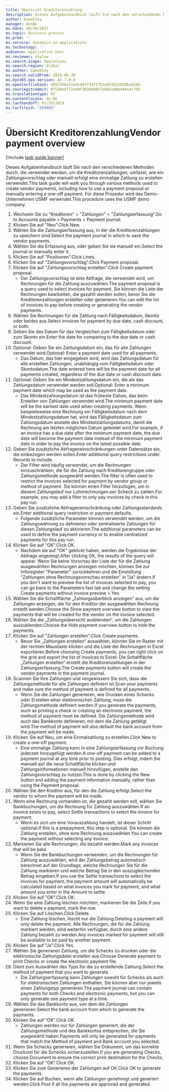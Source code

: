 ```yaml
---
title: Übersicht Kreditorenzahlung
description: Dieses Aufgabenhandbuch läuft Sie nach den verschiedenen Methoden durch, die verwendet werden, um die Kreditorenzahlungen, umfasst, wie ein Zahlungsvorschlag oder manuell erfolgt eine einmalige Zahlung zu erstellen verwendet.
author: kweekley
manager: AnnBe
ms.date: 10/30/2017
ms.topic: business-process
ms.prod: ''
ms.service: dynamics-ax-applications
ms.technology: ''
audience: Application User
ms.reviewer: shylaw
ms.search.scope: Operations
ms.search.region: Global
ms.author: kweekley
ms.search.validFrom: 2016-06-30
ms.dyn365.ops.version: AX 7.0.0
ms.openlocfilehash: d892366a11edcd92f34f37b3e855631820ba816b
ms.sourcegitcommit: 0f530e5f72a40f383868957a6b5cb0e446e4c795
ms.translationtype: HT
ms.contentlocale: de-DE
ms.lasthandoff: 01/29/2019
ms.locfileid: "359956"
---
```

# <a name="vendor-payment-overview"></a><span data-ttu-id="67d38-103">Übersicht Kreditorenzahlung</span><span class="sxs-lookup"><span data-stu-id="67d38-103">Vendor payment overview</span></span>

[!include [task guide banner](../../includes/task-guide-banner.md)]

<span data-ttu-id="67d38-104">Dieses Aufgabenhandbuch läuft Sie nach den verschiedenen Methoden durch, die verwendet werden, um die Kreditorenzahlungen, umfasst, wie ein Zahlungsvorschlag oder manuell erfolgt eine einmalige Zahlung zu erstellen verwendet.</span><span class="sxs-lookup"><span data-stu-id="67d38-104">This task guide will walk you through various methods used to create vendor payments, including how to use a payment proposal or manually entering a one-off payment.</span></span> <span data-ttu-id="67d38-105">Für diese Prozedur wird das Demo-Unternehmen USMF verwendet.</span><span class="sxs-lookup"><span data-stu-id="67d38-105">This procedure uses the USMF demo company.</span></span>

1. <span data-ttu-id="67d38-106">Wechseln Sie zu "Kreditoren" > "Zahlungen" > "Zahlungserfassung".</span><span class="sxs-lookup"><span data-stu-id="67d38-106">Go to Accounts payable > Payments > Payment journal.</span></span>
2. <span data-ttu-id="67d38-107">Klicken Sie auf "Neu".</span><span class="sxs-lookup"><span data-stu-id="67d38-107">Click New.</span></span>
3. <span data-ttu-id="67d38-108">Wählen Sie die Zahlungserfassung aus, in der die Kreditorenzahlungen zu speichern sind.</span><span class="sxs-lookup"><span data-stu-id="67d38-108">Select the payment journal in which to save the vendor payments.</span></span> 
4. <span data-ttu-id="67d38-109">Wählen Sie die Erfassung aus, oder geben Sie sie manuell ein.</span><span class="sxs-lookup"><span data-stu-id="67d38-109">Select the journal or manually enter it.</span></span>
5. <span data-ttu-id="67d38-110">Klicken Sie auf "Positionen".</span><span class="sxs-lookup"><span data-stu-id="67d38-110">Click Lines.</span></span>
6. <span data-ttu-id="67d38-111">Klicken Sie auf "Zahlungsvorschlag".</span><span class="sxs-lookup"><span data-stu-id="67d38-111">Click Payment proposal.</span></span>
7. <span data-ttu-id="67d38-112">Klicken Sie auf "Zahlungsvorschlag erstellen".</span><span class="sxs-lookup"><span data-stu-id="67d38-112">Click Create payment proposal.</span></span>
    * <span data-ttu-id="67d38-113">Der Zahlungsvorschlag ist eine Abfrage, die verwendet wird, um Rechnungen für die Zahlung auszuwählen.</span><span class="sxs-lookup"><span data-stu-id="67d38-113">The payment proposal is a query used to select invoices for payment.</span></span> <span data-ttu-id="67d38-114">Sie können die Liste der Rechnungen bearbeiten, die gezahlt werden sollen, bevor Sie die Kreditorenzahlungen erstellen oder generieren.</span><span class="sxs-lookup"><span data-stu-id="67d38-114">You can edit the list of invoices to pay before creating or generating the vendor payments.</span></span>  
8. <span data-ttu-id="67d38-115">Wählen Sie Rechnungen für die Zahlung nach Fälligkeitsdatum, Skonto oder beides aus.</span><span class="sxs-lookup"><span data-stu-id="67d38-115">Select invoices for payment by due date, cash discount, or both.</span></span> 
9. <span data-ttu-id="67d38-116">Geben Sie das Datum für das Vergleichen zum Fälligkeitsdatum oder zum Skonto ein.</span><span class="sxs-lookup"><span data-stu-id="67d38-116">Enter the date for comparing to the due date or cash discount.</span></span> 
10. <span data-ttu-id="67d38-117">Optional: Geben Sie ein Zahlungsdatum ein, das für alle Zahlungen verwendet wird.</span><span class="sxs-lookup"><span data-stu-id="67d38-117">Optional: Enter a payment date used for all payments.</span></span>
    * <span data-ttu-id="67d38-118">Das Datum, das hier eingegeben wird, wird das Zahlungsdatum für alle erstellten Zahlungen, unabhängig vom Fälligkeitsdatum oder Skontodatum.</span><span class="sxs-lookup"><span data-stu-id="67d38-118">The date entered here will be the payment date for all payments created, regardless of the due date or cash discount date.</span></span>  
11. <span data-ttu-id="67d38-119">Optional: Geben Sie ein Mindestzahlungsdatum ein, die als das Zahlungsdatum verwendet werden soll.</span><span class="sxs-lookup"><span data-stu-id="67d38-119">Optional: Enter a minimum payment date which may be used as the payment date.</span></span>
    * <span data-ttu-id="67d38-120">Das Mindestzahlungsdatum ist das früheste Datum, das beim Erstellen von Zahlungen verwendet wird.</span><span class="sxs-lookup"><span data-stu-id="67d38-120">The minimum payment date will be the earliest date used when creating payments.</span></span> <span data-ttu-id="67d38-121">Wenn beispielsweise eine Rechnung ein Fälligkeitsdatum nach dem Mindestzahlungsdatum hat, wird das Fälligkeitsdatum zum Zahlungsdatum anstelle des Mindestzahlungsdatums, damit die Rechnung am letzten möglichen Datum geleistet wird.</span><span class="sxs-lookup"><span data-stu-id="67d38-121">For example, if an invoice has a due date after the minimum payment date, the due date will become the payment date instead of the minimum payment date in order to pay the invoice on the latest possible date.</span></span>  
12. <span data-ttu-id="67d38-122">Geben Sie zusätzliche Abfrageneinschränkungen unter Datensätze ein, die einbezogen werden sollen.</span><span class="sxs-lookup"><span data-stu-id="67d38-122">Enter additional query restrictions under Records to include.</span></span>
    * <span data-ttu-id="67d38-123">Der Filter wird häufig verwendet, um die Rechnungen einzuschränken, die für die Zahlung nach Kreditorengruppe oder Zahlungsmethode ausgewählt werden.</span><span class="sxs-lookup"><span data-stu-id="67d38-123">The filter is often used to restrict the invoices selected for payment by vendor group or method of payment.</span></span> <span data-ttu-id="67d38-124">Sie können einen Filter hinzufügen, um in diesem Zahlungslauf nur Lohnrechnungen per Scheck zu zahlen.</span><span class="sxs-lookup"><span data-stu-id="67d38-124">For example, you may add a filter to only pay invoices by check in this pay run.</span></span>  
13. <span data-ttu-id="67d38-125">Geben Sie zusätzliche Abfrageneinschränkung oder Zahlungsstandards ein.</span><span class="sxs-lookup"><span data-stu-id="67d38-125">Enter additional query restriction or payment defaults.</span></span> 
    * <span data-ttu-id="67d38-126">Folgende zusätzliche Parameter können verwendet werden, um die Zahlungswährung zu definieren oder zentralisierte Zahlungen für diesen Zahlungslauf zu aktivieren.</span><span class="sxs-lookup"><span data-stu-id="67d38-126">The additional parameters can be used to define the payment currency or to enable centralized payments for this pay run.</span></span>  
14. <span data-ttu-id="67d38-127">Klicken Sie auf "OK".</span><span class="sxs-lookup"><span data-stu-id="67d38-127">Click OK.</span></span>
    * <span data-ttu-id="67d38-128">Nachdem sie auf "OK" geklickt haben, werden die Ergebnisse der Abfrage angezeigt.</span><span class="sxs-lookup"><span data-stu-id="67d38-128">After clicking OK, the results of the query will appear.</span></span> <span data-ttu-id="67d38-129">Wenn Sie keine Vorschau der Liste der für die Zahlung ausgewählten Rechnungen anzeigen möchten, können Sie zur Inforegister "Parameter" zurückkehren und die Einstellung "Zahlungen ohne Rechnungsvorschau erstellen" in "Ja" ändern.</span><span class="sxs-lookup"><span data-stu-id="67d38-129">If you don't want to preview the list of invoices selected to pay, you can go back to the Parameters fast tab and change the setting Create payments without invoice preview = Yes.</span></span>  
15. <span data-ttu-id="67d38-130">Wählen Sie die Schaltfläche „Zahlungsüberblick anzeigen“ aus, um die Zahlungen anzeigen, die für den Kreditor der ausgewählten Rechnung erstellt werden.</span><span class="sxs-lookup"><span data-stu-id="67d38-130">Choose the Show payment overview button to view the payments that will be created for the vendor on the invoice selected.</span></span>
16. <span data-ttu-id="67d38-131">Wählen Sie die „Zahlungsübersicht ausblenden“, um die Zahlungen auszublenden.</span><span class="sxs-lookup"><span data-stu-id="67d38-131">Choose the Hide payment overview button to hide the payments.</span></span> 
17. <span data-ttu-id="67d38-132">Klicken Sie auf "Zahlungen erstellen".</span><span class="sxs-lookup"><span data-stu-id="67d38-132">Click Create payments.</span></span>
    * <span data-ttu-id="67d38-133">Bevor Sie „Zahlungen erstellen“ auswählen, können Sie im Raster mit der rechten Maustaste klicken und die Liste der Rechnungen in Excel exportieren.</span><span class="sxs-lookup"><span data-stu-id="67d38-133">Before choosing Create payments, you can right click on the grid and export the list of invoices to Excel.</span></span> <span data-ttu-id="67d38-134">Die Schaltfläche „Zahlungen erstellen“ erstellt die Kreditorenzahlungen in der Zahlungserfassung.</span><span class="sxs-lookup"><span data-stu-id="67d38-134">The Create payments button will create the vendor payments in the payment journal.</span></span>  
18. <span data-ttu-id="67d38-135">Scannen Sie Ihre Zahlungen und vergewissern Sie sich, dass die Zahlungsmethode für alle Zahlungen definiert ist.</span><span class="sxs-lookup"><span data-stu-id="67d38-135">Scan your payments and make sure the method of payment is defined for all payments.</span></span> 
    * <span data-ttu-id="67d38-136">Wenn Sie die Zahlungen generieren, wie Drucken eines Schecks oder Erstellen einer elektronischen Zahlung, muss die Zahlungsmethode definiert werden.</span><span class="sxs-lookup"><span data-stu-id="67d38-136">If you generate the payments, such as printing a check or creating an electronic payment, the method of payment must be defined.</span></span> <span data-ttu-id="67d38-137">Die Zahlungsmethode wird auch das Bankkonto definieren, mit dem die Zahlung getätigt wird.</span><span class="sxs-lookup"><span data-stu-id="67d38-137">The method of payment will also default the bank account from the payment will be made.</span></span>  
19. <span data-ttu-id="67d38-138">Klicken Sie auf Neu, um eine Einmalzahlung zu erstellen.</span><span class="sxs-lookup"><span data-stu-id="67d38-138">Click New to create a one-off payment.</span></span>
    * <span data-ttu-id="67d38-139">Eine einmalige Zahlung kann in eine Zahlungserfassung vor Buchung jederzeit hinzugefügt werden.</span><span class="sxs-lookup"><span data-stu-id="67d38-139">A one-off payment can be added to a payment journal at any time prior to posting.</span></span> <span data-ttu-id="67d38-140">Dies erfolgt, indem Sie manuell auf die neue Schaltfläche klicken und Zahlungsinformationen manuell hinzufügen, anstelle den Zahlungsvorschlag zu nutzen.</span><span class="sxs-lookup"><span data-stu-id="67d38-140">This is done by clicking the New button and adding the payment information manually, rather than using the Payment proposal.</span></span>  
20. <span data-ttu-id="67d38-141">Wählen Sie den Kreditor aus, für den die Zahlung erfolgt.</span><span class="sxs-lookup"><span data-stu-id="67d38-141">Select the vendor to whom the payment will be made.</span></span>
21. <span data-ttu-id="67d38-142">Wenn eine Rechnung vorhanden ist, die gezahlt werden soll, wählen Sie Bankbuchungen, um die Rechnung für Zahlung auszuwählen.</span><span class="sxs-lookup"><span data-stu-id="67d38-142">If an invoice exists to pay, select Settle transactions to select the invoice for payment.</span></span>
    * <span data-ttu-id="67d38-143">Wenn es sich um eine Vorauszahlung handelt, ist dieser Schritt optional.</span><span class="sxs-lookup"><span data-stu-id="67d38-143">If this is a prepayment, this step is optional.</span></span> <span data-ttu-id="67d38-144">Sie können die Zahlung erstellen, ohne eine Rechnung auszuwählen.</span><span class="sxs-lookup"><span data-stu-id="67d38-144">You can create the payment without selecting any invoice.</span></span>  
22. <span data-ttu-id="67d38-145">Markieren Sie alle Rechnungen, die bezahlt werden.</span><span class="sxs-lookup"><span data-stu-id="67d38-145">Mark any invoices that will be paid.</span></span>
    * <span data-ttu-id="67d38-146">Wenn Sie die Bankbuchungen verwenden, um die Rechnungen für Zahlung auszuwählen, wird der Zahlungsbetrag automatisch berechnet auf der Grundlage, welche Rechnungen Sie für die Zahlung markieren und welche Betrag Sie in den auszugleichenden Betrag eingeben.</span><span class="sxs-lookup"><span data-stu-id="67d38-146">If you use the Settle transactions to select the invoices for payment, the payment amount will automatically be calculated based on what invoices you mark for payment, and what amount you enter in the Amount to settle.</span></span>  
23. <span data-ttu-id="67d38-147">Klicken Sie auf "OK".</span><span class="sxs-lookup"><span data-stu-id="67d38-147">Click OK.</span></span>
24. <span data-ttu-id="67d38-148">Wenn Sie eine Zahlung löschen möchten, markieren Sie die Zeile.</span><span class="sxs-lookup"><span data-stu-id="67d38-148">If you want to delete a payment, mark the row.</span></span>
25. <span data-ttu-id="67d38-149">Klicken Sie auf Löschen.</span><span class="sxs-lookup"><span data-stu-id="67d38-149">Click Delete.</span></span>
    * <span data-ttu-id="67d38-150">Eine Zahlung löschen, löscht nur die Zahlung.</span><span class="sxs-lookup"><span data-stu-id="67d38-150">Deleting a payment will only delete the payment.</span></span> <span data-ttu-id="67d38-151">Alle Rechnungen, die für die Zahlung markiert werden, sind weiterhin verfügbar, durch eine andere Zahlung bezahlt zu werden.</span><span class="sxs-lookup"><span data-stu-id="67d38-151">Any invoices marked for payment will still be available to be paid by another payment.</span></span>  
26. <span data-ttu-id="67d38-152">Klicken Sie auf "Ja".</span><span class="sxs-lookup"><span data-stu-id="67d38-152">Click Yes.</span></span>
27. <span data-ttu-id="67d38-153">Wählen Sie generieren Zahlung, um die Schecks zu drucken oder die elektronische Zahlungsdatei erstellen aus.</span><span class="sxs-lookup"><span data-stu-id="67d38-153">Choose Generate payment to print Checks or create the electronic payment file.</span></span>
28. <span data-ttu-id="67d38-154">Dient zum Auswählen des Typs für die zu erstellende Zahlung.</span><span class="sxs-lookup"><span data-stu-id="67d38-154">Select the method of payment that you want to generate.</span></span>
    * <span data-ttu-id="67d38-155">Die Zahlungserfassung kann Zahlungen sowohl für Schecks als auch für elektronischen Zahlungen enthalten, Sie können aber nur jeweils einen Zahlungstyp generieren.</span><span class="sxs-lookup"><span data-stu-id="67d38-155">The payment journal can contain payments for both Checks and electronic payments, but you can only generate one payment type at a time.</span></span>  
29. <span data-ttu-id="67d38-156">Wählen Sie das Bankkonto aus, von dem die Zahlungen generieren.</span><span class="sxs-lookup"><span data-stu-id="67d38-156">Select the bank account from which to generate the payments.</span></span>
30. <span data-ttu-id="67d38-157">Klicken Sie auf "OK".</span><span class="sxs-lookup"><span data-stu-id="67d38-157">Click OK.</span></span>
    * <span data-ttu-id="67d38-158">Zahlungen werden nur für Zahlungen generiert, die der Zahlungsmethode und des Bankkontos entsprechen, die Sie ausgewählt haben.</span><span class="sxs-lookup"><span data-stu-id="67d38-158">Payments will only be generated for payments that match the Method of payment and Bank account you selected.</span></span>  
31. <span data-ttu-id="67d38-159">Wenn Sie Schecks generieren, wählen Sie Dokument, um das korrekte Druckziel für die Schecks sicherzustellen.</span><span class="sxs-lookup"><span data-stu-id="67d38-159">If you are generating Checks, choose Document to ensure the correct print destination for the Checks.</span></span>
32. <span data-ttu-id="67d38-160">Klicken Sie auf "OK".</span><span class="sxs-lookup"><span data-stu-id="67d38-160">Click OK.</span></span>
33. <span data-ttu-id="67d38-161">Klicken Sie zum Generieren der Zahlungen auf OK.</span><span class="sxs-lookup"><span data-stu-id="67d38-161">Click OK to generate the payments.</span></span>
34. <span data-ttu-id="67d38-162">Klicken Sie auf Buchen, wenn alle Zahlungen genehmigt und generiert werden.</span><span class="sxs-lookup"><span data-stu-id="67d38-162">Click Post if all the payments are approved and generated.</span></span> 

